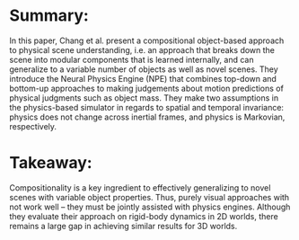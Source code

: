 # Summary: 
In this paper, Chang et al. present a compositional object-based approach to physical scene understanding, i.e. an approach that breaks down the scene into modular components that is learned internally, and can generalize to a variable number of objects as well as novel scenes. They introduce the Neural Physics Engine (NPE) that combines top-down and bottom-up approaches to making judgements about motion predictions of physical judgments such as object mass. They make two assumptions in the physics-based simulator in regards to spatial and temporal invariance: physics does not change across inertial frames, and physics is Markovian, respectively.

# Takeaway: 
Compositionality is a key ingredient to effectively generalizing to novel scenes with variable object properties. Thus, purely visual approaches with not work well – they must be jointly assisted with physics engines. Although they evaluate their approach on rigid-body dynamics in 2D worlds, there remains a large gap in achieving similar results for 3D worlds.
